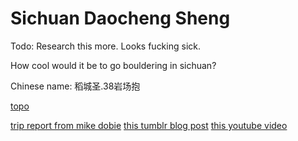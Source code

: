 # Sichuan Daocheng Sheng

Todo: Research this more. Looks fucking sick.

How cool would it be to go bouldering in sichuan?

Chinese name: 稻城圣.38岩场抱

[topo](https://github.com/johncalvinroberts/johnny.sh/files/6004148/38.pdf)

[trip report from mike dobie](https://exploreclimbrepeat.com/dao-cheng-bouldering-2014/)
[this tumblr blog post](https://mikedobie.tumblr.com/post/106449034500/tibetan-boulderingnew-dao-cheng-guidebook)
[this youtube video](https://www.youtube.com/watch?v=HQjx9Rw85qw&feature=emb_title)
